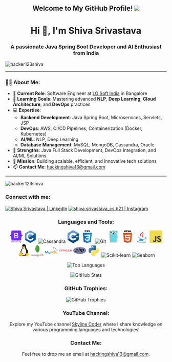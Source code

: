 <h2 align="center">
  Welcome to My GitHub Profile! <img src="https://media.giphy.com/media/VgCDAzcKvsR6OM0uWg/giphy.gif" width="50">
</h2>

<h1 align="center">Hi 👋, I'm Shiva Srivastava</h1>
<h3 align="center">A passionate Java Spring Boot Developer and AI Enthusiast from India</h3>

<p align="left"> <img src="https://komarev.com/ghpvc/?username=hacker123shiva&label=Profile%20views&color=0e75b6&style=flat" alt="hacker123shiva" /> </p>

---

### 👨‍💻 About Me:
- 🔭 **Current Role**: Software Engineer at [LG Soft India](https://lgsoftindia.com/) in Bangalore
- 🌱 **Learning Goals**: Mastering advanced **NLP**, **Deep Learning**, **Cloud Architecture**, and **DevOps** practices
- 💻 **Expertise**:
  - **Backend Development**: Java Spring Boot, Microservices, Servlets, JSP
  - **DevOps**: AWS, CI/CD Pipelines, Containerization (Docker, Kubernetes)
  - **AI/ML**: NLP, Deep Learning
  - **Database Management**: MySQL, MongoDB, Cassandra, Oracle
- 🚀 **Strengths**: Java Full Stack Development, DevOps Integration, and AI/ML Solutions
- 🎯 **Mission**: Building scalable, efficient, and innovative tech solutions
- 📫 **Contact Me**: <a href="mailto:hackingshiva13@gmail.com">hackingshiva13@gmail.com</a>

---
 
<p align="left"> <img src="https://komarev.com/ghpvc/?username=hacker123shiva&label=Profile%20views&color=0e75b6&style=flat" alt="hacker123shiva" /> </p>
<h3 align="left">Connect with me:</h3>
<p align="left">
  <a href="https://linkedin.com/in/shivasrivastava1" target="_blank"><img align="center" src="https://raw.githubusercontent.com/rahuldkjain/github-profile-readme-generator/master/src/images/icons/Social/linked-in-alt.svg" alt="Shiva Srivastava | LinkedIn" height="30" width="40" /></a>
  <a href="https://instagram.com/shiva.srivastava_cs.h21" target="_blank"><img align="center" src="https://raw.githubusercontent.com/rahuldkjain/github-profile-readme-generator/master/src/images/icons/Social/instagram.svg" alt="shiva.srivastava_cs.h21 | Instagram" height="30" width="40" /></a>
</p>

<h3 align="center">Languages and Tools:</h3>
<p align="center"> 
  <img src="https://raw.githubusercontent.com/devicons/devicon/master/icons/bootstrap/bootstrap-plain-wordmark.svg" alt="Bootstrap" width="40" height="40"/> 
  <img src="https://raw.githubusercontent.com/devicons/devicon/master/icons/c/c-original.svg" alt="C" width="40" height="40"/> 
  <img src="https://www.vectorlogo.zone/logos/apache_cassandra/apache_cassandra-icon.svg" alt="Cassandra" width="40" height="40"/> 
  <img src="https://raw.githubusercontent.com/devicons/devicon/master/icons/cplusplus/cplusplus-original.svg" alt="C++" width="40" height="40"/> 
  <img src="https://raw.githubusercontent.com/devicons/devicon/master/icons/css3/css3-original-wordmark.svg" alt="CSS3" width="40" height="40"/> 
  <img src="https://www.vectorlogo.zone/logos/git-scm/git-scm-icon.svg" alt="Git" width="40" height="40"/> 
  <img src="https://raw.githubusercontent.com/devicons/devicon/master/icons/go/go-original.svg" alt="Go" width="40" height="40"/> 
  <img src="https://raw.githubusercontent.com/devicons/devicon/master/icons/html5/html5-original-wordmark.svg" alt="HTML5" width="40" height="40"/> 
  <img src="https://raw.githubusercontent.com/devicons/devicon/master/icons/java/java-original.svg" alt="Java" width="40" height="40"/> 
  <img src="https://raw.githubusercontent.com/devicons/devicon/master/icons/javascript/javascript-original.svg" alt="JavaScript" width="40" height="40"/> 
  <img src="https://raw.githubusercontent.com/devicons/devicon/master/icons/linux/linux-original.svg" alt="Linux" width="40" height="40"/> 
  <img src="https://raw.githubusercontent.com/devicons/devicon/master/icons/mongodb/mongodb-original-wordmark.svg" alt="MongoDB" width="40" height="40"/> 
  <img src="https://raw.githubusercontent.com/devicons/devicon/master/icons/mysql/mysql-original-wordmark.svg" alt="MySQL" width="40" height="40"/> 
  <img src="https://raw.githubusercontent.com/devicons/devicon/master/icons/oracle/oracle-original.svg" alt="Oracle" width="40" height="40"/> 
  <img src="https://raw.githubusercontent.com/devicons/devicon/master/icons/php/php-original.svg" alt="PHP" width="40" height="40"/> 
  <img src="https://raw.githubusercontent.com/devicons/devicon/master/icons/python/python-original.svg" alt="Python" width="40" height="40"/> 
  <img src="https://upload.wikimedia.org/wikipedia/commons/0/05/Scikit_learn_logo_small.svg" alt="Scikit-learn" width="40" height="40"/> 
  <img src="https://seaborn.pydata.org/_images/logo-mark-lightbg.svg" alt="Seaborn" width="40" height="40"/> 
</p>

<p align="center">
  <img src="https://github-readme-stats.vercel.app/api/top-langs/?username=hacker123shiva&layout=compact" alt="Top Languages" />
</p>

<p align="center">
  <img src="https://github-readme-stats.vercel.app/api?username=hacker123shiva&show_icons=true" alt="GitHub Stats" />
</p>

<!-- <p align="center">
  <img src="https://github-readme-streak-stats.herokuapp.com/?user=hacker123shiva" alt="GitHub Streak" />
</p> -->

<h3 align="center">GitHub Trophies:</h3>
<p align="center">
  <img src="https://github-profile-trophy.vercel.app/?username=hacker123shiva" alt="GitHub Trophies" />
</p>

<h3 align="center">YouTube Channel:</h3>
<p align="center">
  Explore my YouTube channel <a href="https://youtube.com/@skylineCoder">Skyline Coder</a> where I share knowledge on various programming languages and technologies!
</p>

<h3 align="center">Contact Me:</h3>
<p align="center">
  Feel free to drop me an email at <a href="mailto:hackingshiva13@gmail.com">hackingshiva13@gmail.com</a>.
</p>

 


